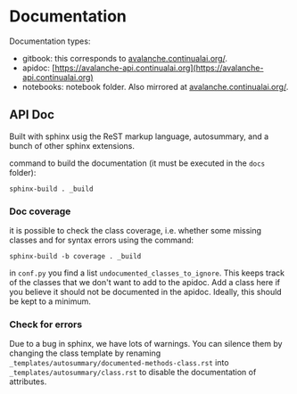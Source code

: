 # Documentation

Documentation types:
- gitbook: this corresponds to [avalanche.continualai.org/](avalanche.continualai.org/).
- apidoc: [https://avalanche-api.continualai.org](https://avalanche-api.continualai.org)
- notebooks: notebook folder. Also mirrored at [avalanche.continualai.org/](avalanche.continualai.org/).

## API Doc
Built with sphinx usig the ReST markup language, autosummary, and a bunch of other sphinx extensions.

command to build the documentation (it must be executed in the `docs` folder):
```
sphinx-build . _build
```

### Doc coverage
it is possible to check the class coverage, i.e. whether some missing classes and for syntax errors using the command:
```
sphinx-build -b coverage . _build
```
in `conf.py` you find a list `undocumented_classes_to_ignore`. This keeps track of the classes that we don't want to add to the apidoc. Add a class here if you believe it should not be documented in the apidoc. Ideally, this should be kept to a minimum.

### Check for errors
Due to a bug in sphinx, we have lots of warnings. You can silence them by changing the class template by renaming `_templates/autosummary/documented-methods-class.rst` into `_templates/autosummary/class.rst` to disable the documentation of attributes.
